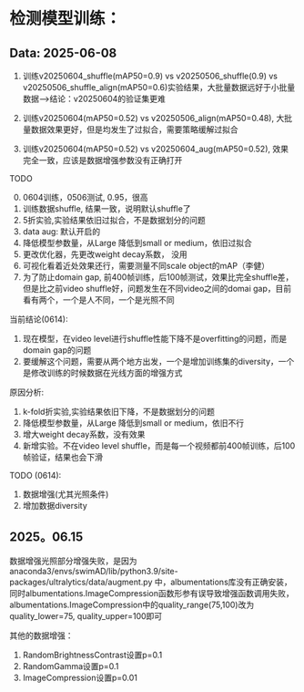 # 检测模型训练：
## Data: 2025-06-08
1. 训练v20250604_shuffle(mAP50=0.9) vs v20250506_shuffle(0.9) vs  v20250506_shuffle_align(mAP50=0.6)实验结果，大批量数据远好于小批量数据-->结论：v20250604的验证集更难

2. 训练v20250604(mAP50=0.52) vs v20250506_align(mAP50=0.48), 大批量数据效果更好，但是均发生了过拟合，需要策略缓解过拟合

3. 训练v20250604(mAP50=0.52) vs v20250604_aug(mAP50=0.52), 效果完全一致，应该是数据增强参数没有正确打开

TODO

0. 0604训练，0506测试, 0.95，很高
1. 训练数据shuffle, 结果一致，说明默认shuffle了
3. 5折实验,实验结果依旧过拟合，不是数据划分的问题
4. data aug: 默认开启的
5. 降低模型参数量，从Large 降低到small or medium，依旧过拟合
6. 更改优化器，先更改weight decay系数， 没用
7. 可视化看着近处效果还行，需要测量不同scale object的mAP（李健）
8. 为了防止domain gap, 前400帧训练，后100帧测试，效果比完全shuffle差，但是比之前video shuffle好，问题发生在不同video之间的domai gap，目前看有两个，一个是人不同，一个是光照不同

当前结论(0614):
1. 现在模型，在video level进行shuffle性能下降不是overfitting的问题，而是domain gap的问题
2. 要缓解这个问题，需要从两个地方出发，一个是增加训练集的diversity，一个是修改训练的时候数据在光线方面的增强方式

原因分析:
1. k-fold折实验,实验结果依旧下降，不是数据划分的问题
2. 降低模型参数量，从Large 降低到small or medium，依旧不行
3. 增大weight decay系数，没有效果
4. 新增实验。不在video level shuffle，而是每一个视频都前400帧训练，后100帧验证，结果也会下滑

TODO (0614):
1. 数据增强(尤其光照条件)
2. 增加数据diversity

## 2025。06.15
数据增强光照部分增强失败，是因为anaconda3/envs/swimAD/lib/python3.9/site-packages/ultralytics/data/augment.py 中，albumentations库没有正确安装，同时albumentations.ImageCompression函数形参有误导致增强函数调用失败，albumentations.ImageCompression中的quality_range(75,100)改为quality_lower=75, quality_upper=100即可

其他的数据增强：
1. RandomBrightnessContrast设置p=0.1
2. RandomGamma设置p=0.1
3. ImageCompression设置p=0.01